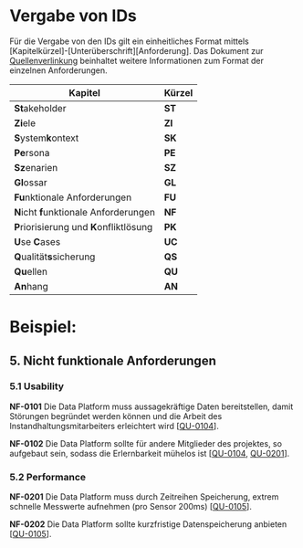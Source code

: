 # Vergabe von IDs
Für die Vergabe von den IDs gilt ein einheitliches Format mittels [Kapitelkürzel]-[Unterüberschrift][Anforderung]. Das Dokument zur [Quellenverlinkung](https://github.com/pschm/am-lastenheft-ss20/blob/master/muster/quellen-verlinkung.md) beinhaltet weitere Informationen zum Format der einzelnen Anforderungen.

| Kapitel | Kürzel |
|--------|--------|
| **St**akeholder|**ST** |
|**Zi**ele|**ZI** |
| **S**ystem**k**ontext|**SK** |
|**Pe**rsona|  **PE**
|**Sz**enarien |  **SZ**
| **Gl**ossar | **GL**
|**Fu**nktionale Anforderungen | **FU**
|**N**icht **f**unktionale Anforderungen|  **NF**
|**P**riorisierung und **K**onfliktlösung | **PK**
| **U**se **C**ases |  **UC**
|**Q**ualität**s**sicherung | **QS**
|**Qu**ellen |  **QU**
|**An**hang |  **AN**

# Beispiel:
## 5. Nicht funktionale Anforderungen
  ### 5.1 Usability
  
  **NF-0101** Die Data Platform muss aussagekräftige Daten bereitstellen, damit Störungen begründet werden können und die Arbeit des Instandhaltungsmitarbeiters erleichtert wird [[QU-0104](../lastenheft/09.-quellen.md#QU-0104)].
  

**NF-0102** Die Data Platform sollte für andere Mitglieder des projektes, so aufgebaut sein, sodass die Erlernbarkeit mühelos ist [[QU-0104](../lastenheft/09.-quellen.md#QU-0104), [QU-0201](../lastenheft/09.-quellen.md#QU-0201)].


### 5.2 Performance 
**NF-0201** Die Data Platform muss durch Zeitreihen Speicherung, extrem schnelle Messwerte aufnehmen (pro Sensor 200ms) [[QU-0105](../lastenheft/09.-quellen.md#QU-0105)].

**NF-0202** Die Data Platform sollte kurzfristige Datenspeicherung anbieten [[QU-0105](../lastenheft/09.-quellen.md#QU-0105)].
